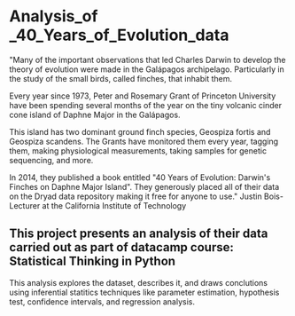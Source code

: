 # Analysis_of _40_Years_of_Evolution_data
"Many of the important observations that led Charles Darwin to develop the theory of evolution were made in the Galápagos archipelago. Particularly in the study of the small birds, called finches, that inhabit them.

Every year since 1973, Peter and Rosemary Grant of Princeton University have been spending several months of the year on the tiny volcanic cinder cone island of Daphne Major in the Galápagos.

This island has two dominant ground finch species, Geospiza fortis and Geospiza scandens. The Grants have monitored them every year, tagging them, making physiological measurements, taking samples for genetic sequencing, and more.

In 2014, they published a book entitled "40 Years of Evolution: Darwin's Finches on Daphne Major Island". They generously placed all of their data on the Dryad data repository making it free for anyone to use." Justin Bois-Lecturer at the California Institute of Technology

## This project presents an analysis of their data carried out as part of datacamp course: Statistical Thinking in Python
This analysis explores the dataset, describes it, and draws conclutions using inferential statitics techniques like parameter estimation, hypothesis test, confidence intervals, and regression analysis.

